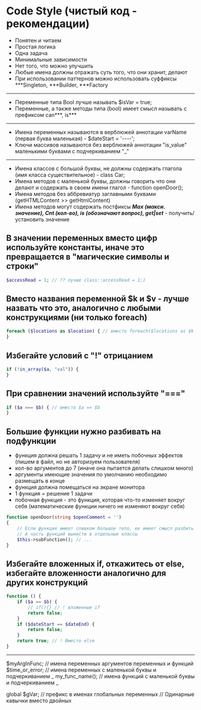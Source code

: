 # Code Style (чистый код - рекомендации) 

- Понятен и читаем
- Простая логика
- Одна задача
- Минимальные зависимости
- Нет того, что можно улучшить
- Любые имена должны отражать суть того, что они хранит, делают
- При использовании паттернов можно использовать суффиксы ***Singleton, ***Builder, ***Factory

---

- Переменные типа Bool лучше называть $isVar = true;
- Переменные, а также методы типа (bool) имеет смысл называть с префиксом can***, is***

---

- Имена переменных называются в верблюжей аннотации varName (первая буква маленькая) - $dateStart = '----';
- Ключи массивов называются без верблюжей аннотации "is_value" маленькими буквами с подчеркиванием "_"

---

- Имена классов с большой буквы, не должны содержать глагола (имя класса существительное) - class Car;
- Имена методов с маленькой буквы, должны говорить что они делают и содержать в своем имени глагол - function openDoor();
- Имена методов без аббревиатур заглавными буквами (getHTMLContent >> getHtmlContent)
- Имена методов могут содержать постфиксы ***Max (макси. значение), ***Cnt (кол-во), is*** (обозначают вопрос), get|set*** - получить/установить значение

## В значении переменных вместо цифр используйте константы, иначе это превращается в "магические символы и строки"

```php
$accessRead = 1; // ?? лучше class::accessRead = 1;)
```

## Вместо названия переменной $k и $v - лучше назвать что это, аналогично с любыми конструкциями (ни только foreach)

```php
foreach ($locations as $location) { // вместо foreach($locations as $k => $v)
}
```

## Избегайте условий с "!" отрицанием

```php
if (!in_array($a, "val")) {
}
```

## При сравнении значений используйте "==="

```php
if ($a === $b) { // вместо $a == $b
}
```

## Большие функции нужно разбивать на подфункции

- функция должна решать 1 задачу и не иметь побочных эффектов (пишем в файл, но не авторизуем пользователя)
- кол-во аргументов до 7 (иначе она пытается делать слишком много)
- аргументы имеющие значения по умолчанию необходимо размещать в конце
- функция должна помещаться на экране монитора
- 1 функция = решение 1 задачи
- побочная функция - это функция, которая что-то изменяет вокруг себя (математические функции ничего не изменяют вокруг себя)

```php
function openDoor(string $openComment = '')
{
    // Если функция имеет слишком большое тело, ее имеет смысл разбить на подфункции
    // А часть функций вынести в отдельные классы
    $this->subFunction(); // ...
}
```

## Избегайте вложенных if, откажитесь от else, избегайте вложенности аналогично для других конструкций

```php
function () {
    if ($a == $b) {
        // if(){} // ! вложенные if
        return false;
    }
    if ($dateStart == $dateEnd) {
        return false;
    }
    return true; // ! Вместо else
}
```

------------

$myArgInFunc; // имена переменных аргументов переменных и функций
$time_or_error; // имена переменных с маленькой буквы и подчеркиванием _
my_func_name(); // имена функций с маленькой буквы и подчеркиванием _

global $gVar; // префикс в именах глобальных переменных
// Одинарные кавычки вместо двойных
